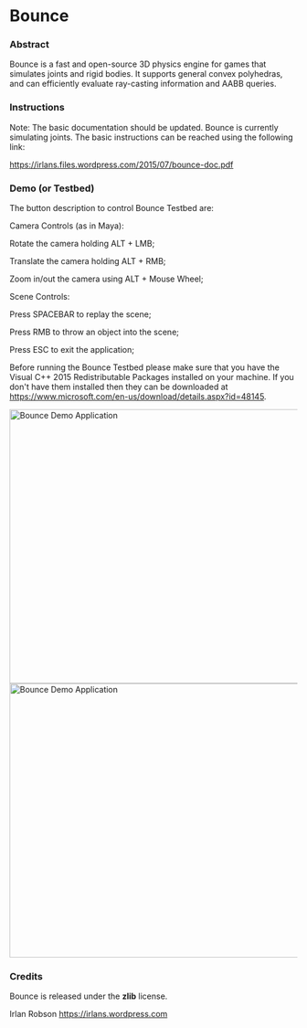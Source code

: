 # Bounce

<h3>Abstract</h3>

Bounce is a fast and open-source 3D physics engine for games that simulates joints and rigid bodies. It supports general convex polyhedras, and can efficiently evaluate ray-casting information and AABB queries.

<h3>Instructions</h3>

Note: The basic documentation should be updated. Bounce is currently simulating joints. The basic instructions can be reached using the following link:

https://irlans.files.wordpress.com/2015/07/bounce-doc.pdf

<h3>Demo (or Testbed)</h3>

The button description to control Bounce Testbed are:

Camera Controls (as in Maya):

Rotate the camera holding ALT + LMB;

Translate the camera holding ALT + RMB;

Zoom in/out the camera using ALT + Mouse Wheel;

Scene Controls:

Press SPACEBAR to replay the scene;

Press RMB to throw an object into the scene;

Press ESC to exit the application;

Before running the Bounce Testbed please make sure that you have the Visual C++ 2015 Redistributable Packages installed on your machine. If you don't have them installed then they can be downloaded at https://www.microsoft.com/en-us/download/details.aspx?id=48145.

<img src="https://irlans.files.wordpress.com/2015/09/bounce-screen.png" alt="Bounce Demo Application" width=640 height=480 align="middle">

<img src="https://irlans.files.wordpress.com/2015/09/bounce-2.png" alt="Bounce Demo Application" width=640 height=480 align="middle">

<h3>Credits</h3>

Bounce is released under the <b>zlib</b> license. 

Irlan Robson https://irlans.wordpress.com
